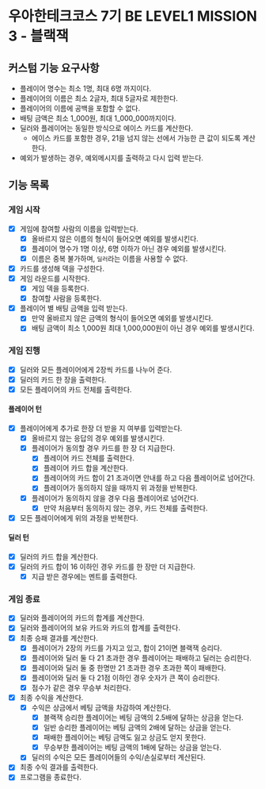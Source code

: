 # 우아한테크코스 7기 BE LEVEL1 MISSION 3 - 블랙잭

## 커스텀 기능 요구사항

- 플레이어 명수는 최소 1명, 최대 6명 까지이다.
- 플레이어의 이름은 최소 2글자, 최대 5글자로 제한한다.
- 플레이어의 이름에 공백을 포함할 수 없다.
- 배팅 금액은 최소 1_000원, 최대 1_000_000까지이다.
- 딜러와 플레이어는 동일한 방식으로 에이스 카드를 계산한다.
    - 에이스 카드를 포함한 경우, 21을 넘지 않는 선에서 가능한 큰 값이 되도록 계산한다.
- 예외가 발생하는 경우, 예외메시지를 출력하고 다시 입력 받는다.

## 기능 목록
### 게임 시작
- [x] 게임에 참여할 사람의 이름을 입력받는다.
    - [x] 올바르지 않은 이름의 형식이 들어오면 예외를 발생시킨다.
    - [x] 플레이어 명수가 1명 이상, 6명 이하가 아닌 경우 예외를 발생시킨다.
    - [x] 이름은 중복 불가하며, `딜러`라는 이름을 사용할 수 없다.
- [x] 카드를 생성해 덱을 구성한다.
- [x] 게임 라운드를 시작한다.
  - [x] 게임 덱을 등록한다. 
  - [x] 참여할 사람을 등록한다.
- [x] 플레이어 별 배팅 금액을 입력 받는다.
  - [x] 만약 올바르지 않은 금액의 형식이 들어오면 예외를 발생시킨다.
  - [x] 배팅 금액이 최소 1,000원 최대 1,000,000원이 아닌 경우 예외를 발생시킨다.

### 게임 진행
- [x] 딜러와 모든 플레이어에게 2장씩 카드를 나누어 준다.
- [x] 딜러의 카드 한 장을 출력한다.
- [x] 모든 플레이어의 카드 전체를 출력한다.

#### 플레이어 턴
- [x] 플레이어에게 추가로 한장 더 받을 지 여부를 입력받는다.
    - [x] 올바르지 않는 응답의 경우 예외를 발생시킨다.
    - [x] 플레이어가 동의할 경우 카드를 한 장 더 지급한다.
        - [x] 플레이어 카드 전체를 출력한다.
        - [x] 플레이어 카드 합을 계산한다.
        - [x] 플레이어의 카드 합이 21 초과이면 안내를 하고 다음 플레이어로 넘어간다.
        - [x] 플레이어가 동의하지 않을 때까지 위 과정을 반복한다.
    - [x] 플레이어가 동의하지 않을 경우 다음 플레이어로 넘어간다.
        - [x] 만약 처음부터 동의하지 않는 경우, 카드 전체를 출력한다.
- [x] 모든 플레이어에게 위의 과정을 반복한다.

#### 딜러 턴
- [x] 딜러의 카드 합을 계산한다.
- [x] 딜러의 카드 합이 16 이하인 경우 카드를 한 장만 더 지급한다.
    - [x] 지급 받은 경우에는 멘트를 출력한다.

### 게임 종료
- [x] 딜러와 플레이어의 카드의 합계를 계산한다.
- [x] 딜러와 플레이어의 보유 카드와 카드의 합계를 출력한다.
- [x] 최종 승패 결과를 계산한다.
  - [x] 플레이어가 2장의 카드를 가지고 있고, 합이 21이면 블랙잭 승리다.
  - [x] 플레이어와 딜러 둘 다 21 초과한 경우 플레이어는 패배하고 딜러는 승리한다.
  - [x] 플레이어와 딜러 둘 중 한명만 21 초과한 경우 초과한 쪽이 패배한다.
  - [x] 플레이어와 딜러 둘 다 21점 이하인 경우 숫자가 큰 쪽이 승리한다.
  - [x] 점수가 같은 경우 무승부 처리한다.
- [x] 최종 수익을 계산한다.
  - [x] 수익은 상금에서 베팅 금액을 차감하여 계산한다.
    - [x] 블랙잭 승리한 플레이어는 베팅 금액의 2.5배에 달하는 상금을 얻는다.
    - [x] 일반 승리한 플레이어는 베팅 금액의 2배에 달하는 상금을 얻는다.
    - [x] 패배한 플레이어는 베팅 금액도 잃고 상금도 얻지 못한다.
    - [x] 무승부한 플레이어는 베팅 금액의 1배에 달하는 상금을 얻는다.
  - [x] 딜러의 수익은 모든 플레이어들의 수익/손실로부터 계산된다.
- [x] 최종 수익 결과를 출력한다.
- [x] 프로그램을 종료한다.
